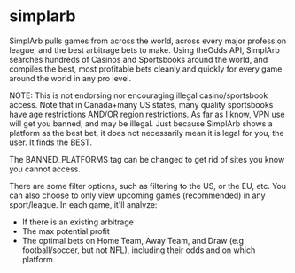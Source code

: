# simplarb
SimplArb pulls games from across the world, across every major profession league, and the best arbitrage bets to make.
Using theOdds API, SimplArb searches hundreds of Casinos and Sportsbooks around the world, and compiles the best, most profitable bets cleanly and quickly for every game around the world in any pro level.

NOTE: This is not endorsing nor encouraging illegal casino/sportsbook access. Note that in Canada+many US states, many quality sportsbooks have age restrictions AND/OR region restrictions. As far as I know, VPN use will get you banned, and may be illegal.
Just because SimplArb shows a platform as the best bet, it does not necessarily mean it is legal for you, the user. It finds the BEST.

The BANNED_PLATFORMS tag can be changed to get rid of sites you know you cannot access.

There are some filter options, such as filtering to the US, or the EU, etc. 
You can also choose to only view upcoming games (recommended) in any sport/league. In each game, it'll analyze:
- If there is an existing arbitrage
- The max potential profit
- The optimal bets on Home Team, Away Team, and Draw (e.g football/soccer, but not NFL), including their odds and on which platform.
